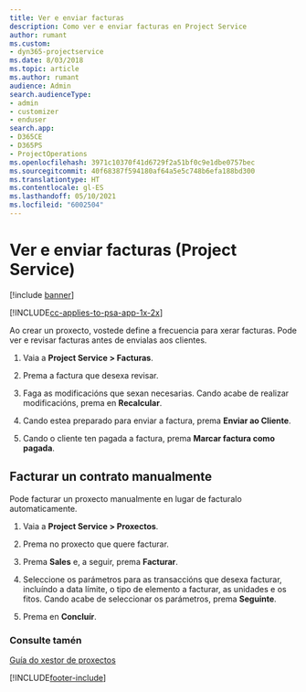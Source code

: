 ```yaml
---
title: Ver e enviar facturas
description: Como ver e enviar facturas en Project Service
author: rumant
ms.custom:
- dyn365-projectservice
ms.date: 8/03/2018
ms.topic: article
ms.author: rumant
audience: Admin
search.audienceType:
- admin
- customizer
- enduser
search.app:
- D365CE
- D365PS
- ProjectOperations
ms.openlocfilehash: 3971c10370f41d6729f2a51bf0c9e1dbe0757bec
ms.sourcegitcommit: 40f68387f594180af64a5e5c748b6efa188bd300
ms.translationtype: HT
ms.contentlocale: gl-ES
ms.lasthandoff: 05/10/2021
ms.locfileid: "6002504"
---
```

# <a name="view-and-send-invoices-project-service"></a>Ver e enviar facturas (Project Service)

[!include [banner](../includes/psa-now-project-operations.md)]

[!INCLUDE[cc-applies-to-psa-app-1x-2x](../includes/cc-applies-to-psa-app-1x-2x.md)]

Ao crear un proxecto, vostede define a frecuencia para xerar facturas. Pode ver e revisar facturas antes de envialas aos clientes.  
  
1.  Vaia a **Project Service > Facturas**.  
  
2.  Prema a factura que desexa revisar.  
  
3.  Faga as modificacións que sexan necesarias. Cando acabe de realizar modificacións, prema en **Recalcular**.  
  
4.  Cando estea preparado para enviar a factura, prema **Enviar ao Cliente**.  
  
5.  Cando o cliente ten pagada a factura, prema **Marcar factura como pagada**.  
  
## <a name="manually-invoice-a-contract"></a>Facturar un contrato manualmente  
 Pode facturar un proxecto manualmente en lugar de facturalo automaticamente.  
  
1.  Vaia a **Project Service > Proxectos**.  
  
2.  Prema no proxecto que quere facturar.  
  
3.  Prema **Sales** e, a seguir, prema **Facturar**.  
  
4.  Seleccione os parámetros para as transaccións que desexa facturar, incluíndo a data límite, o tipo de elemento a facturar, as unidades e os fitos. Cando acabe de seleccionar os parámetros, prema **Seguinte**.  
  
5.  Prema en **Concluír**.  
  
### <a name="see-also"></a>Consulte tamén  
 [Guía do xestor de proxectos](../psa/project-manager-guide.md)


[!INCLUDE[footer-include](../includes/footer-banner.md)]